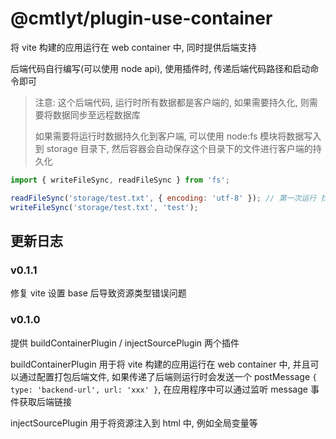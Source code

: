 # @cmtlyt/plugin-use-container

将 vite 构建的应用运行在 web container 中, 同时提供后端支持

后端代码自行编写(可以使用 node api), 使用插件时, 传递后端代码路径和启动命令即可

> 注意: 这个后端代码, 运行时所有数据都是客户端的, 如果需要持久化, 则需要将数据同步至远程数据库
>
> 如果需要将运行时数据持久化到客户端, 可以使用 node:fs 模块将数据写入到 storage 目录下, 然后容器会自动保存这个目录下的文件进行客户端的持久化

```js
import { writeFileSync, readFileSync } from 'fs';

readFileSync('storage/test.txt', { encoding: 'utf-8' }); // 第一次运行 找不到文件, 刷新页面后运行或写入后读取, 返回 'test'
writeFileSync('storage/test.txt', 'test');
```

## 更新日志

### v0.1.1

修复 vite 设置 base 后导致资源类型错误问题

### v0.1.0

提供 buildContainerPlugin / injectSourcePlugin 两个插件

buildContainerPlugin 用于将 vite 构建的应用运行在 web container 中, 并且可以通过配置打包后端文件, 如果传递了后端则运行时会发送一个 postMessage `{ type: 'backend-url', url: 'xxx' }`, 在应用程序中可以通过监听 message 事件获取后端链接

injectSourcePlugin 用于将资源注入到 html 中, 例如全局变量等
